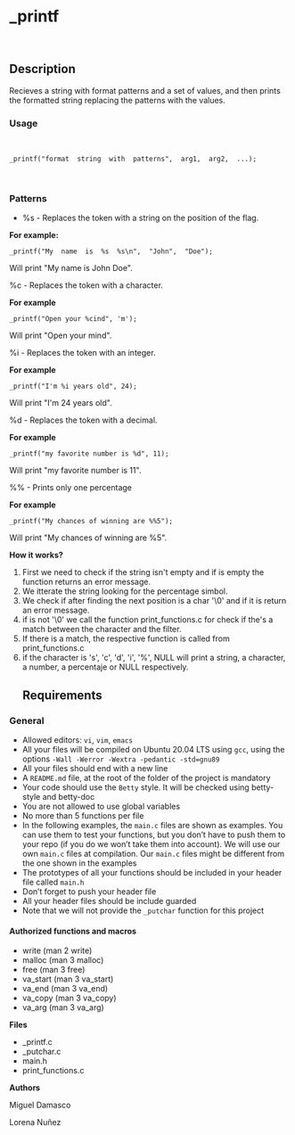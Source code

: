 #  _printf

​

##  Description

Recieves a string with format patterns and a set of values, and then prints the formatted string replacing the patterns with the values.

###  Usage

​

    _printf("format  string  with  patterns",  arg1,  arg2,  ...);

​

###  Patterns

 -  %s  -  Replaces  the  token  with  a  string  on  the  position  of  the  flag.

 **For  example:**

`_printf("My  name  is  %s  %s\n",  "John",  "Doe");`

Will print "My name is John Doe".

  %c  -  Replaces  the  token with a character.

 **For example**

`_printf("Open your %cind", 'm');`

Will print "Open your mind".

   %i - Replaces the token with an integer.

 **For example**

`_printf("I'm %i years old", 24);`

Will print "I'm 24 years old".

%d - Replaces the token with a decimal.

 **For example**

`_printf("my favorite number is %d", 11);`

Will print "my favorite number is 11".

%% - Prints only one percentage

 **For example**

`_printf("My chances of winning are %%5");`

Will print "My chances of winning are %5".

**How it works?**





1. First we need to check if the string isn't empty and if is empty the function returns an error message.
2. We itterate the string looking for the percentage simbol.
3. We check if after finding the next position is a char '\0' and if it is return an error message.
4. if is not '\0' we call the function print_functions.c for check if the's a match between the character and the filter.
5. If there is a match, the respective function is called from print_functions.c
6. if the character is 's', 'c', 'd', 'i', '%', NULL will print a string, a character, a number, a percentaje or NULL respectively.
      ## Requirements

### General

-   Allowed editors:  `vi`,  `vim`,  `emacs`
-   All your files will be compiled on Ubuntu 20.04 LTS using  `gcc`, using the options  `-Wall -Werror -Wextra -pedantic -std=gnu89`
-   All your files should end with a new line
-   A  `README.md`  file, at the root of the folder of the project is mandatory
-   Your code should use the  `Betty`  style. It will be checked using  betty-style  and  betty-doc
-   You are not allowed to use global variables
-   No more than 5 functions per file
-   In the following examples, the  `main.c`  files are shown as examples. You can use them to test your functions, but you don’t have to push them to your repo (if you do we won’t take them into account). We will use our own  `main.c`  files at compilation. Our  `main.c`  files might be different from the one shown in the examples
-   The prototypes of all your functions should be included in your header file called  `main.h`
-   Don’t forget to push your header file
-   All your header files should be include guarded
-   Note that we will not provide the  `_putchar`  function for this project

#### Authorized functions and macros

-   write (man 2 write)
-   malloc (man 3 malloc)
-   free (man 3 free)
-   va_start (man 3 va_start)
-   va_end (man 3 va_end)
-   va_copy (man 3 va_copy)
-   va_arg (man 3 va_arg)


**Files**

 - _printf.c
  - _putchar.c
   - main.h
- print_functions.c


**Authors**

Miguel Damasco

Lorena Nuñez
